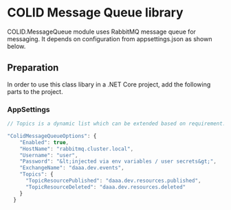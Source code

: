 ﻿# COLID Message Queue library

COLID.MessageQueue module uses RabbitMQ message queue for messaging.
It depends on configuration from appsettings.json as shown below.

## Preparation

In order to use this class libary in a .NET Core project, add the following parts to the project.

### AppSettings

```js
// Topics is a dynamic list which can be extended based on requirement.

"ColidMessageQueueOptions": {
    "Enabled": true,
    "HostName": "rabbitmq.cluster.local",
    "Username": "user",
    "Password": "&lt;injected via env variables / user secrets&gt;",
    "ExchangeName": "daaa.dev.events",
    "Topics": {
      "TopicResourcePublished": "daaa.dev.resources.published",
      "TopicResourceDeleted": "daaa.dev.resources.deleted"
    }
  }
```
